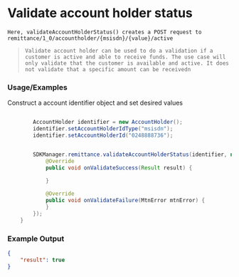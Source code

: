 
# Validate account holder status


`Here, validateAccountHolderStatus() creates a POST request to remittance/1_0/accountholder/{msisdn}/{value}/active`

> `Validate account holder can be used to do a validation if a customer is active and able to receive funds. The use case will only validate that the customer is available and active. It does not validate that a specific amount can be receivedn `

### Usage/Examples

Construct a account identifier object and set desired values

```java

        AccountHolder identifier = new AccountHolder();
        identifier.setAccountHolderIdType("msisdn");
        identifier.setAccountHolderId("0248888736");


        SDKManager.remittance.validateAccountHolderStatus(identifier, new ValidateAccountInterface() {
            @Override
            public void onValidateSuccess(Result result) {
              
            }

            @Override
            public void onValidateFailure(MtnError mtnError) {
            }
        });
    }


```
### Example Output

```json
{
	"result": true
}

```



